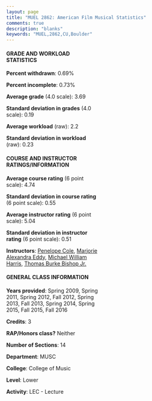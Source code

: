 ```yaml
---
layout: page
title: "MUEL 2862: American Film Musical Statistics"
comments: true
description: "blanks"
keywords: "MUEL,2862,CU,Boulder"
---
```

<head>
<script src="https://ajax.googleapis.com/ajax/libs/jquery/2.1.3/jquery.min.js"></script>
<script src="https://dl.dropboxusercontent.com/s/pc42nxpaw1ea4o9/highcharts.js?dl=0"></script>
<!-- <script src="../assets/js/highcharts.js"></script> -->
<style type="text/css">@font-face {
	font-family: "Bebas Neue";
	src: url(https://www.filehosting.org/file/details/544349/BebasNeue Regular.otf) format("opentype");
	}
	h1.Bebas { 
		font-family: "Bebas Neue", Verdana, Tahoma;
	}
</style>
</head>
<body>
	<div id="container" style="float: right; width: 45%; height: 88%; margin-left: 2.5%; margin-right: 2.5%;"></div>
	<script language="JavaScript">
		$(document).ready(function() {
		var chart = {type: 'column'};
		var title = {text: 'Grade Distribution'};
		var xAxis = {categories: ['A','B','C','D','F'],crosshair: true};
		var yAxis = {min: 0,title: {text: 'Percentage'}};
		var tooltip = {headerFormat: '<center><b><span style="font-size:20px">{point.key}</span></b></center>',
		               pointFormat: '<td style="padding:0"><b>{point.y:.1f}%</b></td>',
		               footerFormat: '</table>',shared: true,useHTML: true};
		var plotOptions = {column: {pointPadding: 0.0,borderWidth: 0}};  
		var credits = {enabled: false};var series= [{name: 'Percent',data: [79.54,16.77,2.44,0.51,0.74,]}];
		var json = {};
		json.chart = chart;
		json.title = title;
		json.tooltip = tooltip;
		json.xAxis = xAxis;
		json.yAxis = yAxis;  
		json.series = series;
		json.plotOptions = plotOptions;  
		json.credits = credits;
		$('#container').highcharts(json);
	});
	</script>
</body>
			   
#### GRADE AND WORKLOAD STATISTICS

**Percent withdrawn**: 0.69%

**Percent incomplete**: 0.73%

**Average grade** (4.0 scale): 3.69

**Standard deviation in grades** (4.0 scale): 0.19

**Average workload** (raw): 2.2

**Standard deviation in workload** (raw): 0.23

#### COURSE AND INSTRUCTOR RATINGS/INFORMATION

**Average course rating** (6 point scale): 4.74

**Standard deviation in course rating** (6 point scale): 0.55

**Average instructor rating** (6 point scale): 5.04

**Standard deviation in instructor rating** (6 point scale): 0.51

**Instructors**: <a href='../../instructors/Penelope_Cole'>Penelope Cole</a>, <a href='../../instructors/Marjorie_Alexandra_Eddy'>Marjorie Alexandra Eddy</a>, <a href='../../instructors/Michael_William_Harris'>Michael William Harris</a>, <a href='../../instructors/Thomas_Burke_Bishop_Jr.'>Thomas Burke Bishop Jr.</a>

#### GENERAL CLASS INFORMATION

**Years provided**: Spring 2009, Spring 2011, Spring 2012, Fall 2012, Spring 2013, Fall 2013, Spring 2014, Spring 2015, Fall 2015, Fall 2016

**Credits**: 3

**RAP/Honors class?** Neither

**Number of Sections**: 14

**Department**: MUSC

**College**: College of Music

**Level**: Lower

**Activity**: LEC - Lecture
